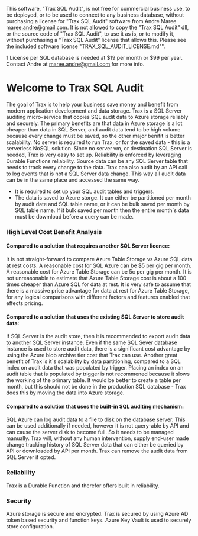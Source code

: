 This software, "Trax SQL Audit", is not free for commercial business use, to be deployed, or to be used to connect to any business database, without purchasing a license for "Trax SQL Audit" software from Andre Maree maree.andre@gmail.com. It is not allowed to copy the "Trax SQL Audit" dll, or the source code of "Trax SQL Audit", to use it as is, or to modify it, without purchasing a "Trax SQL Audit" license that allows this. Please see the included software license "TRAX_SQL_AUDIT_LICENSE.md"".

1 License per SQL database is needed at $19 per month or $99 per year. Contact Andre at maree.andre@gmail.com for more info.

# Welcome to Trax SQL Audit

The goal of Trax is to help your business save money and benefit from modern application development and data storage. Trax is a SQL Server auditing micro-service that copies SQL audit data to Azure storage reliably and securely. The primary benefits are that data in Azure storage is a lot cheaper than data in SQL Server, and audit data tend to be high volume because every change must be saved, so the other major benifit is better scalability. No server is required to run Trax, or for the saved data - this is a serverless NoSQL solution. Since no server vm, or destination SQL Server is needed, Trax is very easy to set up. Reliability is enforced by leveraging Durable Functions reliability. Source data can be any SQL Server table that needs to track every change to the data. Trax can also audit by an API call to log events that is not a SQL Server data change. This way all audit data can be in the same place and accessed the same way.

- It is required to set up your SQL audit tables and triggers.
- The data is saved to Azure storge. It can either be partitioned per month by audit date and SQL table name, or it can be bulk saved per month by SQL table name. If it bulk saved per month then the entire month`s data must be dowmload before a query can be made.

### High Level Cost Benefit Analysis

#### Compared to a solution that requires another SQL Server licence:

It is not straight-forward to compare Azure Table Storage vs Azure SQL data at rest costs. A reasonable cost for SQL Azure can be $5 per gig per month. A reasonable cost for Azure Table Storage can be 5c per gig per month. It is not unreasonable to estimate that Azure Table Storage cost is about a 100 times cheaper than Azure SQL for data at rest. It is very safe to assume that there is a massive price advantage for data at rest for Azure Table Storage, for any logical comparisons with different factors and features enabled that effects pricing.

#### Compared to a solution that uses the existing SQL Server to store audit data:

If SQL Server is the audit store, then it is recommended to export audit data to another SQL Server instance. Even if the same SQL Sever database instance is used to store audit data, there is a significant cost advantage by using the Azure blob archive tier cost that Trax can use. Another great benefit of Trax is it`s scalability by data partitioning, compared to a SQL index on audit data that was populated by trigger. Placing an index on an audit table that is populated by trigger is not recommened because it slows the working of the primary table. It would be better to create a table per month, but this should not be done in the production SQL database - Trax does this by moving the data into Azure storage.

#### Compared to a solution that uses the built-in SQL auditing mechanism:

SQL Azure can log audit data to a file to disk on the database server. This can be used additionally if needed, however it is not query-able by API and can cause the server disk to become full. So it needs to be managed manually. Trax will, without any human intervention, supply end-user made change tracking history of SQL Server data that can either be queried by API or downloaded by API per month. Trax can remove the audit data from SQL Server if opted.

### Reliability

Trax is a Durable Function and therefor offers built in reliability.

### Security

Azure storage is secure and encrypted. Trax is secured by using Azure AD token based security and function keys. Azure Key Vault is used to securely store configuration.
